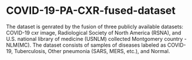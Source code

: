 # COVID-19-PA-CXR-fused-dataset
The dataset is genrated by the fusion of three publicly available datasets: COVID-19 cxr image, Radiological Society of North America (RSNA), and U.S.  national  library  of  medicine  (USNLM) collected  Montgomery  country - NLM(MC). The dataset consists of samples of diseases labeled as COVID-19, Tuberculosis, Other pneumonia (SARS, MERS, etc.), and Normal.
